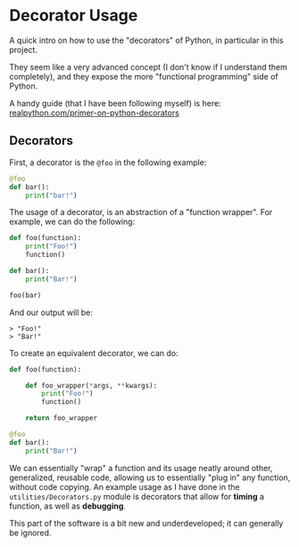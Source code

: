 # Decorator Usage

A quick intro on how to use the "decorators" of Python, in particular in this project.

They seem like a very advanced concept (I don't know if I understand them completely), and they expose the more "functional programming" side of Python.

A handy guide (that I have been following myself) is here: [realpython.com/primer-on-python-decorators](https://realpython.com/primer-on-python-decorators/)

## Decorators

First, a decorator is the ``@foo`` in the following example:

```python
@foo
def bar():
    print("bar!")
```

The usage of a decorator, is an abstraction of a "function wrapper". For example, we can do the following:

```python
def foo(function):
    print("Foo!")
    function()

def bar():
    print("Bar!")

foo(bar)
```

And our output will be:

```
> "Foo!"
> "Bar!"
```

To create an equivalent decorator, we can do:

```python
def foo(function):

    def foo_wrapper(*args, **kwargs):
        print("Foo!")
        function()

    return foo_wrapper

@foo
def bar():
    print("Bar!")
```

We can essentially "wrap" a function and its usage neatly around other, generalized, reusable code, allowing us to essentially "plug in" any function, without code copying.
An example usage as I have done in the ``utilities/Decorators.py`` module is decorators that allow for **timing** a function, as well as **debugging**.

This part of the software is a bit new and underdeveloped; it can generally be ignored.
